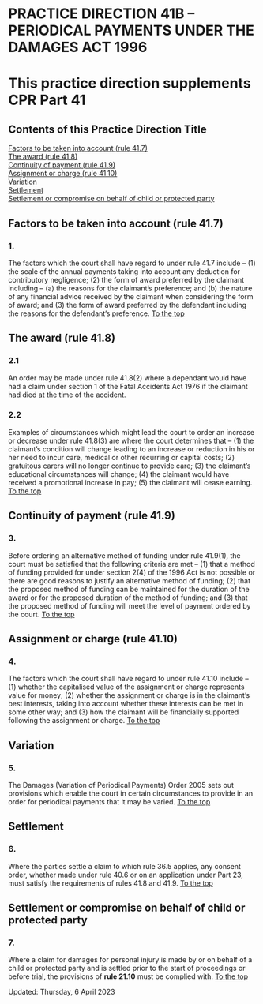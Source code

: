 # PRACTICE DIRECTION 41B – PERIODICAL PAYMENTS UNDER THE DAMAGES ACT 1996
[](https://www.justice.gov.uk/courts/procedure-rules/civil/rules/part41/pd_part41a)
# This practice direction supplements CPR Part 41
Contents of this Practice Direction
Title  
---  
[Factors to be taken into account (rule 41.7)](https://www.justice.gov.uk/courts/procedure-rules/civil/rules/part41/pd_part41b#IDAEC11)  
[The award (rule 41.8)](https://www.justice.gov.uk/courts/procedure-rules/civil/rules/part41/pd_part41b#IDACE11)  
[Continuity of payment (rule 41.9)](https://www.justice.gov.uk/courts/procedure-rules/civil/rules/part41/pd_part41b#IDAPG11)  
[Assignment or charge (rule 41.10)](https://www.justice.gov.uk/courts/procedure-rules/civil/rules/part41/pd_part41b#IDA3H11)  
[Variation](https://www.justice.gov.uk/courts/procedure-rules/civil/rules/part41/pd_part41b#IDAOJ11)  
[Settlement](https://www.justice.gov.uk/courts/procedure-rules/civil/rules/part41/pd_part41b#IDAFK11)  
[Settlement or compromise on behalf of child or protected party](https://www.justice.gov.uk/courts/procedure-rules/civil/rules/part41/pd_part41b#IDA2K11)  
## Factors to be taken into account (rule 41.7)
### 1.
The factors which the court shall have regard to under rule 41.7 include –
(1) the scale of the annual payments taking into account any deduction for contributory negligence;
(2) the form of award preferred by the claimant including –
(a) the reasons for the claimant’s preference; and
(b) the nature of any financial advice received by the claimant when considering the form of award; and
(3) the form of award preferred by the defendant including the reasons for the defendant’s preference.
[To the top](https://www.justice.gov.uk/courts/procedure-rules/civil/rules/part41/pd_part41b#top)
## The award (rule 41.8)
### 2.1
An order may be made under rule 41.8(2) where a dependant would have had a claim under section 1 of the Fatal Accidents Act 1976 if the claimant had died at the time of the accident.
### 2.2
Examples of circumstances which might lead the court to order an increase or decrease under rule 41.8(3) are where the court determines that –
(1) the claimant’s condition will change leading to an increase or reduction in his or her need to incur care, medical or other recurring or capital costs;
(2) gratuitous carers will no longer continue to provide care;
(3) the claimant’s educational circumstances will change;
(4) the claimant would have received a promotional increase in pay;
(5) the claimant will cease earning.
[To the top](https://www.justice.gov.uk/courts/procedure-rules/civil/rules/part41/pd_part41b#top)
## Continuity of payment (rule 41.9)
### 3.
Before ordering an alternative method of funding under rule 41.9(1), the court must be satisfied that the following criteria are met –
(1) that a method of funding provided for under section 2(4) of the 1996 Act is not possible or there are good reasons to justify an alternative method of funding;
(2) that the proposed method of funding can be maintained for the duration of the award or for the proposed duration of the method of funding; and
(3) that the proposed method of funding will meet the level of payment ordered by the court.
[To the top](https://www.justice.gov.uk/courts/procedure-rules/civil/rules/part41/pd_part41b#top)
## Assignment or charge (rule 41.10)
### 4.
The factors which the court shall have regard to under rule 41.10 include –
(1) whether the capitalised value of the assignment or charge represents value for money;
(2) whether the assignment or charge is in the claimant’s best interests, taking into account whether these interests can be met in some other way; and
(3) how the claimant will be financially supported following the assignment or charge.
[To the top](https://www.justice.gov.uk/courts/procedure-rules/civil/rules/part41/pd_part41b#top)
## Variation
### 5.
The Damages (Variation of Periodical Payments) Order 2005 sets out provisions which enable the court in certain circumstances to provide in an order for periodical payments that it may be varied.
[To the top](https://www.justice.gov.uk/courts/procedure-rules/civil/rules/part41/pd_part41b#top)
## Settlement
### 6.
Where the parties settle a claim to which rule 36.5 applies, any consent order, whether made under rule 40.6 or on an application under Part 23, must satisfy the requirements of rules 41.8 and 41.9.
[To the top](https://www.justice.gov.uk/courts/procedure-rules/civil/rules/part41/pd_part41b#top)
## Settlement or compromise on behalf of child or protected party
### 7.
Where a claim for damages for personal injury is made by or on behalf of a child or protected party and is settled prior to the start of proceedings or before trial, the provisions of **rule 21.10** must be complied with.
[To the top](https://www.justice.gov.uk/courts/procedure-rules/civil/rules/part41/pd_part41b#top)

Updated: Thursday, 6 April 2023

